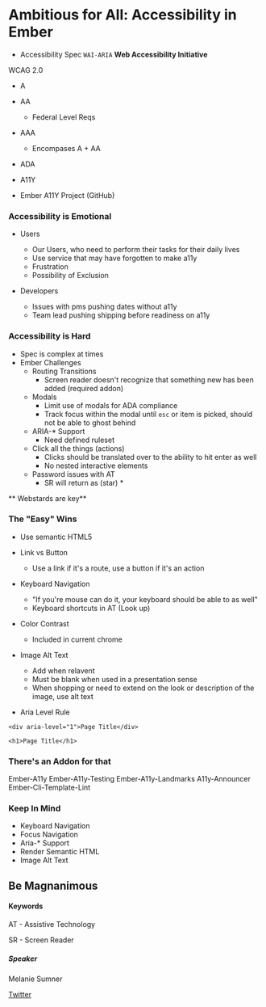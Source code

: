 # Ambitious for All: Accessibility in Ember
- Accessibility Spec `WAI-ARIA` **Web Accessibility Initiative**

WCAG 2.0
- A
- AA
  - Federal Level Reqs
- AAA 
  - Encompases A + AA

- ADA
- A11Y
- Ember A11Y Project (GitHub)

### Accessibility is Emotional
- Users
  - Our Users, who need to perform their tasks for their daily lives
  - Use service that may have forgotten to make a11y
  - Frustration
  - Possibility of Exclusion

- Developers
  - Issues with pms pushing dates without a11y
  - Team lead pushing shipping before readiness on a11y
  
### Accessibility is Hard
- Spec is complex at times
- Ember Challenges
  - Routing Transitions
    - Screen reader doesn't recognize that something new has been added (required addon)
  - Modals
    - Limit use of modals for ADA compliance
    - Track focus within the modal until `esc` or item is picked, should not be able to ghost behind
  - ARIA-* Support
    - Need defined ruleset
  - Click all the things (actions)
    - Clicks should be translated over to the ability to hit enter as well
    - No nested interactive elements
  - Password issues with AT
    - SR will return as (star) *
    
** Webstards are key**

### The "Easy" Wins
- Use semantic HTML5
- Link vs Button
  - Use a link if it's a route, use a button if it's an action
- Keyboard Navigation
  - "If you're mouse can do it, your keyboard should be able to as well"
  - Keyboard shortcuts in AT (Look up)
- Color Contrast
  - Included in current chrome
- Image Alt Text
  - Add when relavent
  - Must be blank when used in a presentation sense
  - When shopping or need to extend on the look or description of the image, use alt text

- Aria Level Rule
```
<div aria-level="1">Page Title</div>
```

```
<h1>Page Title</h1>
```

### There's an Addon for that
Ember-A11y
Ember-A11y-Testing
Ember-A11y-Landmarks
A11y-Announcer
Ember-Cli-Template-Lint

### Keep In Mind
- Keyboard Navigation
- Focus Navigation
- Aria-* Support
- Render Semantic HTML
- Image Alt Text

## Be Magnanimous
    
#### Keywords
AT - Assistive Technology

SR - Screen Reader


##### Speaker

Melanie Sumner

[Twitter](https://twitter.com/melaniersumner)
